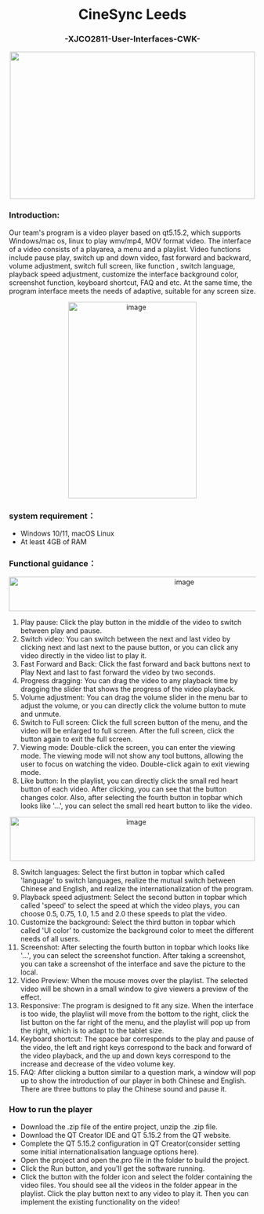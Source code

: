 <h1 align="center">CineSync Leeds   </h1>

<div align="center">
   <h3 >-XJCO2811-User-Interfaces-CWK-</h3>
</div>

<div align="center">
<img src="https://github.com/LinZY37/XJCO2811-User-Interfaces-CWK/assets/126498872/9edd932a-d6ec-438d-84db-5ad69c1d2e79" width="500" height="300">
</div>


### Introduction: 
Our team's program is a video player based on qt5.15.2, which supports Windows/mac os, linux to play wmv/mp4, MOV format video. The interface of a video consists of a playarea, a menu and a playlist. Video functions include pause play, switch up and down video, fast forward and backward, volume adjustment, switch full screen, like function , switch language, playback speed adjustment, customize the interface background color, screenshot function, keyboard shortcut, FAQ  and etc. At the same time, the program interface meets the needs of adaptive, suitable for any screen size.

<div align="center">
<img width="262" height="400" alt="image" src="https://github.com/LinZY37/XJCO2811-User-Interfaces-CWK/assets/126498872/18fc55c8-bbd5-46b7-86b9-4447d83efd03">
</div>

### system requirement：
+ Windows 10/11, macOS Linux
+ At least 4GB of RAM

### Functional guidance：
<div align="center">
<img width="700" height="70" alt="image" src="https://github.com/LinZY37/XJCO2811-User-Interfaces-CWK/assets/126498872/fe588974-3b92-421a-85bb-4796019994e1">
</div>

1. Play pause: Click the play button in the middle of the video to switch between play and pause. 
2. Switch video: You can switch between the next and last video by clicking next and last next to the pause button, or you can click any video directly in the video list to play it. 
3. Fast Forward and Back: Click the fast forward and back buttons next to Play Next and last to fast forward the video by two seconds. 
4. Progress dragging: You can drag the video to any playback time by dragging the slider that shows the progress of the video playback.
5. Volume adjustment: You can drag the volume slider in the menu bar to adjust the volume, or you can directly click the volume button to mute and unmute. 
6. Switch to Full screen: Click the full screen button of the menu, and the video will be enlarged to full screen. After the full screen, click the button again to exit the full screen. 
7. Viewing mode: Double-click the screen, you can enter the viewing mode. The viewing mode will not show any tool buttons, allowing the user to focus on watching the video. Double-click again to exit viewing mode. 
8. Like button: In the playlist, you can directly click the small red heart button of each video. After clicking, you can see that the button changes color. Also, after selecting the fourth button in topbar which looks like '...', you can select the small red heart button to like the video.

<div align="center">
<img width="500" height="90" alt="image" src="https://github.com/LinZY37/XJCO2811-User-Interfaces-CWK/assets/126498872/30a77114-c80d-458f-8d6d-45f51d967aa4">
</div>

8. Switch languages: Select the first button  in topbar which called 'language' to switch languages, realize the mutual switch between Chinese and English, and realize the internationalization of the program. 
9. Playback speed adjustment: Select the second button in topbar which called 'speed' to select the speed at which the video plays, you can choose 0.5, 0.75, 1.0, 1.5 and 2.0 these speeds to plat the video.
10. Customize the background: Select the third button in topbar which called 'UI color' to customize the background color to meet the different needs of all users. 
11. Screenshot: After selecting the fourth button in topbar which looks like '...', you can select the screenshot function. After taking a screenshot, you can take a screenshot of the interface and save the picture to the local. 
12. Video Preview: When the mouse moves over the playlist. The selected video will be shown in a small window to give viewers a preview of the effect. 
13. Responsive: The program is designed to fit any size. When the interface is too wide, the playlist will move from the bottom to the right, click the list button on the far right of the menu, and the playlist will pop up from the right, which is to adapt to the tablet size.
14. Keyboard shortcut: The space bar corresponds to the play and pause of the video, the left and right keys correspond to the back and forward of the video playback, and the up and down keys correspond to the increase and decrease of the video volume key.
15. FAQ: After clicking a button similar to a question mark, a window will pop up to show the introduction of our player in both Chinese and English. There are three buttons to play the Chinese sound and pause it.

### How to run the player

- Download the .zip file of the entire project, unzip the .zip file.
- Download the QT Creator IDE and QT 5.15.2 from the QT website.
- Complete the QT 5.15.2 configuration in QT Creator(consider setting some initial internationalisation language options here).
- Open the project and open the.pro file in the folder to build the project.
- Click the Run button, and you'll get the software running.
- Click the button with the folder icon and select the folder containing the video files. You should see all the videos in the folder appear in the playlist. Click the play button next to any video to play it. Then you can implement the existing functionality on the video!
